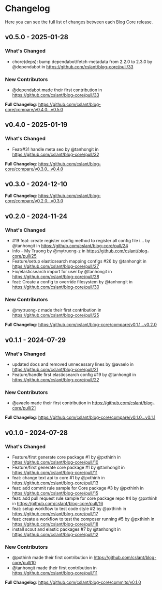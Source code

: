 # Changelog

Here you can see the full list of changes between each Blog Core release.

## v0.5.0 - 2025-01-28

### What's Changed

* chore(deps): bump dependabot/fetch-metadata from 2.2.0 to 2.3.0 by @dependabot in https://github.com/cslant/blog-core/pull/33

### New Contributors

* @dependabot made their first contribution in https://github.com/cslant/blog-core/pull/33

**Full Changelog**: https://github.com/cslant/blog-core/compare/v0.4.0...v0.5.0

## v0.4.0 - 2025-01-19

### What's Changed

* Feat/#31 handle meta seo by @tanhongit in https://github.com/cslant/blog-core/pull/32

**Full Changelog**: https://github.com/cslant/blog-core/compare/v0.3.0...v0.4.0

## v0.3.0 - 2024-12-10

**Full Changelog**: https://github.com/cslant/blog-core/compare/v0.2.0...v0.3.0

## v0.2.0 - 2024-11-24

### What's Changed

* #19 feat: create register config method to register all config file i… by @tanhongit in https://github.com/cslant/blog-core/pull/24
* Info - My Truong by @mytruong-z in https://github.com/cslant/blog-core/pull/25
* Feature/setup elasticsearch mapping configs #26 by @tanhongit in https://github.com/cslant/blog-core/pull/27
* Fix/elasticsearch import for user by @tanhongit in https://github.com/cslant/blog-core/pull/28
* feat: Create a config to override filesystem by @tanhongit in https://github.com/cslant/blog-core/pull/30

### New Contributors

* @mytruong-z made their first contribution in https://github.com/cslant/blog-core/pull/25

**Full Changelog**: https://github.com/cslant/blog-core/compare/v0.1.1...v0.2.0

## v0.1.1 - 2024-07-29

### What's Changed

* updated docs and removed unnecessary lines by @avaelo in https://github.com/cslant/blog-core/pull/21
* Feature/handle first elasticsearch config #19 by @tanhongit in https://github.com/cslant/blog-core/pull/22

### New Contributors

* @avaelo made their first contribution in https://github.com/cslant/blog-core/pull/21

**Full Changelog**: https://github.com/cslant/blog-core/compare/v0.1.0...v0.1.1

## v0.1.0 - 2024-07-28

### What's Changed

* Feature/first generate core package #1 by @pxthinh in https://github.com/cslant/blog-core/pull/10
* Feature/first generate core package #1 by @tanhongit in https://github.com/cslant/blog-core/pull/11
* feat: change text api to core #1 by @pxthinh in https://github.com/cslant/blog-core/pull/13
* feat: add commit rule sample for Core package #3 by @pxthinh in https://github.com/cslant/blog-core/pull/15
* feat: add pull request rule sample for core package repo #4 by @pxthinh in https://github.com/cslant/blog-core/pull/16
* feat: setup workflow to test code style #2 by @pxthinh in https://github.com/cslant/blog-core/pull/17
* feat: create a workflow to test the composer running #5 by @pxthinh in https://github.com/cslant/blog-core/pull/18
* install scout and elastic packages #7 by @tanhongit in https://github.com/cslant/blog-core/pull/12

### New Contributors

* @pxthinh made their first contribution in https://github.com/cslant/blog-core/pull/10
* @tanhongit made their first contribution in https://github.com/cslant/blog-core/pull/11

**Full Changelog**: https://github.com/cslant/blog-core/commits/v0.1.0
